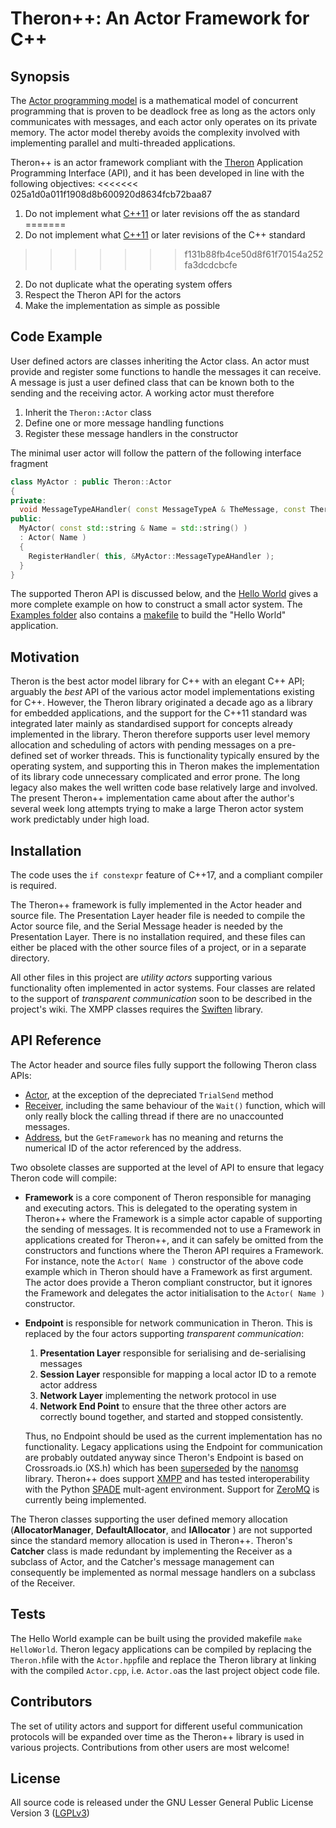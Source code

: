 # Theron++: An Actor Framework for C++

## Synopsis

The [Actor programming model](https://en.wikipedia.org/wiki/Actor_model) is a mathematical model of concurrent programming that is proven to be deadlock free as long as the actors only communicates with messages, and each actor only operates on its private memory. The actor model thereby avoids the complexity involved with implementing parallel and multi-threaded applications.

Theron++ is an actor framework compliant with the [Theron](http://www.theron-library.com/) Application Programming Interface (API), and it has been developed in line with the following objectives:
<<<<<<< 025a1d0a011f1908d8b600920d8634fcb72baa87
1. Do not implement what [C++11](https://isocpp.org/wiki/faq/cpp11) or later revisions off the as standard
=======
1. Do not implement what [C++11](https://isocpp.org/wiki/faq/cpp11) or later revisions of the C++ standard
>>>>>>> f131b88fb4ce50d8f61f70154a252fa3dcdcbcfe
2. Do not duplicate what the operating system offers
3. Respect the Theron API for the actors
4. Make the implementation as simple as possible

## Code Example

User defined actors are classes inheriting the Actor class. An actor must provide and register some functions to handle the messages it can receive. A message is just a user defined class that can be known both to the sending and the receiving actor. A working actor must therefore
1. Inherit the `Theron::Actor` class
2. Define one or more message handling functions
3. Register these message handlers in the constructor

The minimal user actor will follow the pattern of the following interface fragment

```C++
class MyActor : public Theron::Actor
{
private:
  void MessageTypeAHandler( const MessageTypeA & TheMessage, const Theron::Address SendingActor);
public:
  MyActor( const std::string & Name = std::string() )
  : Actor( Name )
  {
    RegisterHandler( this, &MyActor::MessageTypeAHandler );
  }
}
```
The supported Theron API is discussed below, and the [Hello World](https://github.com/GeirHo/TheronPlusPlus/blob/Release/Examples/HelloWorld.cpp) gives a more complete example on how to construct a small actor system. The [Examples folder](https://github.com/GeirHo/TheronPlusPlus/tree/Release/Examples) also contains a [makefile](https://github.com/GeirHo/TheronPlusPlus/blob/Release/Examples/makefile) to build the "Hello World" application.

## Motivation

Theron is the best actor model library for C++ with an elegant C++ API; arguably the _best_ API of the various actor model implementations existing for C++. However, the Theron library originated a decade ago as a library for embedded applications, and the support for the C++11 standard was integrated later mainly as standardised support for concepts already implemented in the library. Theron therefore supports user level memory allocation and scheduling of actors with pending messages on a pre-defined set of worker threads. This is functionality  typically ensured by the operating system, and supporting this in Theron makes the implementation of its library code unnecessary complicated and error prone. The long legacy also makes the well written code base relatively large and involved. The present Theron++ implementation came about after the author's several week long attempts trying to make a large Theron actor system work predictably under high load. 

## Installation

The code uses the `if constexpr` feature of C++17, and a compliant compiler is required.

The Theron++ framework is fully implemented in the Actor header and source file. The Presentation Layer header file is needed to compile the Actor source file, and the Serial Message header is needed by the Presentation Layer. There is no installation required, and these files can either be placed with the other source files of a project, or in a separate directory. 

All other files in this project are _utility actors_ supporting various functionality often implemented in actor systems. Four classes are related to the support of _transparent communication_ soon to be described in the project's wiki. The XMPP classes requires the [Swiften](http://swift.im/swiften.html) library.

## API Reference

The Actor header and source files fully support the following Theron class APIs:
* [Actor](http://docs.theron-library.com/6.00/classTheron_1_1Actor.html), at the exception of the depreciated `TrialSend` method
* [Receiver](http://docs.theron-library.com/6.00/classTheron_1_1Receiver.html), including the same behaviour of the `Wait()` function, which will only really block the calling thread if there are no unaccounted messages.
* [Address](http://docs.theron-library.com/6.00/classTheron_1_1Address.html), but the `GetFramework` has no meaning and returns the numerical ID of the actor referenced by the address.

Two obsolete classes are supported at the level of API to ensure that legacy Theron code will compile:
* 	**Framework** is a core component of Theron responsible for managing and executing actors. This is delegated to the operating system in Theron++ where the Framework is a simple actor capable of supporting the sending of messages. It is recommended not to use a Framework in applications created for Theron++, and it can safely be omitted from the constructors and functions where the Theron API requires a Framework. For instance, note the `Actor( Name )` constructor of the above code example which in Theron should have a Framework as first argument. The actor does provide a Theron compliant constructor, but it ignores the Framework and delegates the actor initialisation to the `Actor( Name )` constructor.
* 	**Endpoint** is responsible for network communication in Theron. This is replaced by the four actors supporting _transparent communication_: 
	1. **Presentation Layer** responsible for serialising and de-serialising messages
	2. **Session Layer** responsible for mapping a local actor ID to a remote actor address
	3. **Network Layer** implementing the network protocol in use
	4. **Network End Point** to ensure that the three other actors are correctly bound together, and started and stopped consistently.

	Thus, no Endpoint should be used as the current implementation has no functionality. Legacy applications using the Endpoint for communication are probably outdated anyway since Theron's Endpoint is based on Crossroads.io (XS.h) which has been [superseded](http://stackoverflow.com/questions/13494033/zeromq-vs-crossroads-i-o) by the [nanomsg](https://github.com/nanomsg/nanomsg) library. Theron++ does support [XMPP](https://xmpp.org/) and has tested interoperability with the Python [SPADE](https://github.com/javipalanca/spade) mult-agent environment. Support for [ZeroMQ](http://zeromq.org/) is currently being implemented.

The Theron classes supporting the user defined memory allocation (**AllocatorManager**, **DefaultAllocator**, and **IAllocator** ) are not supported since the standard memory allocation is used in Theron++. Theron's **Catcher** class is made redundant by implementing the Receiver as a subclass of Actor, and the Catcher's message management can consequently be implemented as normal message handlers on a subclass of the Receiver.

## Tests

The Hello World example can be built using the provided makefile `make HelloWorld`. Theron legacy applications can be compiled by replacing the `Theron.h`file with the `Actor.hpp`file and replace the Theron library at linking with the compiled `Actor.cpp`, i.e. `Actor.o`as the last project object code file.

## Contributors

The set of utility actors and support for different useful communication protocols will be expanded over time as the Theron++ library is used in various projects. Contributions from other users are most welcome!

## License

All source code is released under the GNU Lesser General Public License Version 3 
([LGPLv3](https://www.gnu.org/licenses/lgpl.html))

